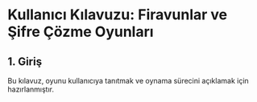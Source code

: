 
# **Kullanıcı Kılavuzu: Firavunlar ve Şifre Çözme Oyunları**

## **1. Giriş**

Bu kılavuz, oyunu kullanıcıya tanıtmak ve oynama sürecini açıklamak için hazırlanmıştır.
